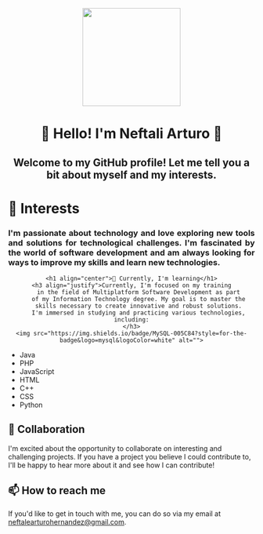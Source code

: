 <div id="header" align="center">
    <img src="https://media.giphy.com/media/scZPhLqaVOM1qG4lT9/giphy.gif" width="200">
    <h1 align="center">👋 Hello! I'm Neftali Arturo 👋</h1>
    <h2 align="center">Welcome to my GitHub profile! Let me tell you a bit about myself and my interests.</h2>
    <h1 align="left">👀 Interests</h1>
    <h3 align="justify">I'm passionate about technology and love exploring new tools and solutions for technological
        challenges. I'm fascinated by the world of software development and am always looking for ways to improve
        my skills and learn new technologies.
    </h3>

    <h1 align="center">🌱 Currently, I'm learning</h1>
    <h3 align="justify">Currently, I'm focused on my training
        in the field of Multiplatform Software Development as part
        of my Information Technology degree. My goal is to master the
        skills necessary to create innovative and robust solutions.
        I'm immersed in studying and practicing various technologies, including:
    </h3>
    <img src="https://img.shields.io/badge/MySQL-005C84?style=for-the-badge&logo=mysql&logoColor=white" alt="">


</div>

- Java
- PHP
- JavaScript
- HTML
- C++
- CSS
- Python
## 💞️ Collaboration
I'm excited about the opportunity to collaborate on interesting and challenging projects. If you have a project you believe I could contribute to, I'll be happy to hear more about it and see how I can contribute!

## 📫 How to reach me
If you'd like to get in touch with me, you can do so via my email at neftalearturohernandez@gmail.com.

